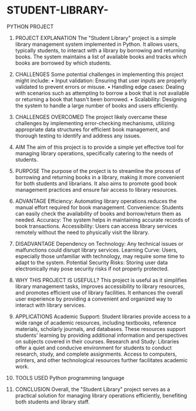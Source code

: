 # STUDENT-LIBRARY-
PYTHON PROJECT 
1.	PROJECT EXPLANATION
The "Student Library" project is a simple library management system implemented in Python. It allows users, typically students, to interact with a library by borrowing and returning books. The system maintains a list of available books and tracks which books are borrowed by which students.
2.	CHALLENGES
Some potential challenges in implementing this project might include:
•	Input validation: Ensuring that user inputs are properly validated to prevent errors or misuse.
•	Handling edge cases: Dealing with scenarios such as attempting to borrow a book that is not available or returning a book that hasn't been borrowed.
•	Scalability: Designing the system to handle a large number of books and users efficiently.

3.	CHALLENGES OVERCOMED
The project likely overcame these challenges by implementing error-checking mechanisms, utilizing appropriate data structures for efficient book management, and thorough testing to identify and address any issues.
4.	AIM 
The aim of this project is to provide a simple yet effective tool for managing library operations, specifically catering to the needs of students.
5.	PURPOSE 
The purpose of the project is to streamline the process of borrowing and returning books in a library, making it more convenient for both students and librarians. It also aims to promote good book management practices and ensure fair access to library resources.
6.	ADVANTAGE
Efficiency: Automating library operations reduces the manual effort required for book management.
Convenience: Students can easily check the availability of books and borrow/return them as needed.
Accuracy: The system helps in maintaining accurate records of book transactions.
Accessibility: Users can access library services remotely without the need to physically visit the library.

7.	DISADVANTAGE
Dependency on Technology: Any technical issues or malfunctions could disrupt library services.
Learning Curve: Users, especially those unfamiliar with technology, may require some time to adapt to the system.
Potential Security Risks: Storing user data electronically may pose security risks if not properly protected.

8.	WHY THIS PROJECT IS USEFULL?
This project is useful as it simplifies library management tasks, improves accessibility to library resources, and promotes efficient use of library facilities. It enhances the overall user experience by providing a convenient and organized way to interact with library services.
9.	APPLICATIONS 
Academic Support: Student libraries provide access to a wide range of academic resources, including textbooks, reference materials, scholarly journals, and databases. These resources support students' learning by providing additional information and perspectives on subjects covered in their courses.
Research and Study: Libraries offer a quiet and conducive environment for students to conduct research, study, and complete assignments. Access to computers, printers, and other technological resources further facilitates academic work.

10.	TOOLS USED
Python programming language
11.	CONCLUSION
Overall, the "Student Library" project serves as a practical solution for managing library operations efficiently, benefiting both students and library staff.
